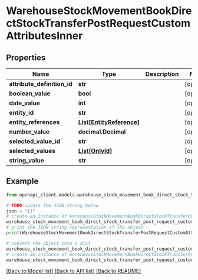 # WarehouseStockMovementBookDirectStockTransferPostRequestCustomAttributesInner


## Properties

Name | Type | Description | Notes
------------ | ------------- | ------------- | -------------
**attribute_definition_id** | **str** |  | [optional] 
**boolean_value** | **bool** |  | [optional] 
**date_value** | **int** |  | [optional] 
**entity_id** | **str** |  | [optional] 
**entity_references** | [**List[EntityReference]**](EntityReference.md) |  | [optional] 
**number_value** | **decimal.Decimal** |  | [optional] 
**selected_value_id** | **str** |  | [optional] 
**selected_values** | [**List[OnlyId]**](OnlyId.md) |  | [optional] 
**string_value** | **str** |  | [optional] 

## Example

```python
from openapi_client.models.warehouse_stock_movement_book_direct_stock_transfer_post_request_custom_attributes_inner import WarehouseStockMovementBookDirectStockTransferPostRequestCustomAttributesInner

# TODO update the JSON string below
json = "{}"
# create an instance of WarehouseStockMovementBookDirectStockTransferPostRequestCustomAttributesInner from a JSON string
warehouse_stock_movement_book_direct_stock_transfer_post_request_custom_attributes_inner_instance = WarehouseStockMovementBookDirectStockTransferPostRequestCustomAttributesInner.from_json(json)
# print the JSON string representation of the object
print(WarehouseStockMovementBookDirectStockTransferPostRequestCustomAttributesInner.to_json())

# convert the object into a dict
warehouse_stock_movement_book_direct_stock_transfer_post_request_custom_attributes_inner_dict = warehouse_stock_movement_book_direct_stock_transfer_post_request_custom_attributes_inner_instance.to_dict()
# create an instance of WarehouseStockMovementBookDirectStockTransferPostRequestCustomAttributesInner from a dict
warehouse_stock_movement_book_direct_stock_transfer_post_request_custom_attributes_inner_from_dict = WarehouseStockMovementBookDirectStockTransferPostRequestCustomAttributesInner.from_dict(warehouse_stock_movement_book_direct_stock_transfer_post_request_custom_attributes_inner_dict)
```
[[Back to Model list]](../README.md#documentation-for-models) [[Back to API list]](../README.md#documentation-for-api-endpoints) [[Back to README]](../README.md)


